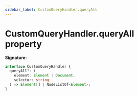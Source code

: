```yaml
---
sidebar_label: CustomQueryHandler.queryAll
---
```


# CustomQueryHandler.queryAll property

**Signature:**

```typescript
interface CustomQueryHandler {
  queryAll?: (
    element: Element | Document,
    selector: string
  ) => Element[] | NodeListOf<Element>;
}
```
